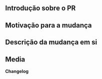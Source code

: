 <!-- Caro contribuidor
O uso de Pull Requests para contribuir com o Pirata é opcional. Caso você prefira,
discuta diretamente a sua alteração consoco via mensagens em outro local e nos informe
um URL do seu repositório para que possamos analisar as mudanças.

Caso você opte por fazer um pull request, por favor siga o template.

Sinta-se livre para entrar em contato conosco diretamente ou mandar "pings"
para discutir essas mudanças.

Obrigado pela intenção de contribuir!
- rber
-->

## Introdução sobre o PR
<!-- Explique por alto do que se trata, especialmente pra facilitar a
     triagem do PR sem precisar ler o diff ou mesmo a descrição inteira -->

## Motivação para a mudança
<!-- Explique brevemente o que te levou a fazer esse PR. -->

## Descrição da mudança em si
<!-- Duas perguntas aqui são relevantes, o que foi feito especificamente com
algum detalhe, e como foi feito.

Geralmente um PR mais complicado requer mais explicação do que um simples, mas
por favor explique claramente mesmo que a mudança seja pequena e você já tenha
passado vários PRs.
-->

## Media
<!-- 
Prints, vídeos e outros materiais relevantes para explicar ou demonstrar o funcionamento da sua alteração.
-->

**Changelog**
<!-- Como você deseja ser creditado no changelog do pirata, nickname, o seu nome, o que for. Ainda não decidimos que bot usar pra isso, portanto ainda estamos criando as entradas manualmente.
Lembrando que nem toda alteração acaba aparecendo no changelog, mas a autoria de vocês será sempre respeitada.
Em brve vamos criar uma lista completa de contribuidores para mostrar junto com a do upstream já existente.
-->
